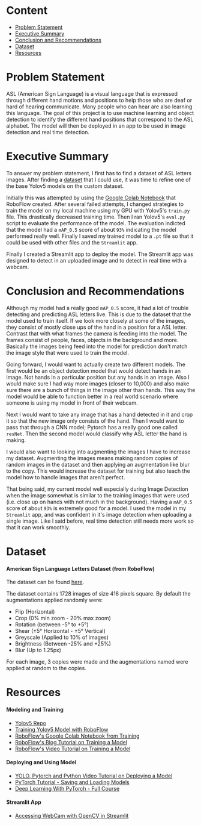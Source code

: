 # Content
- [Problem Statement](#Problem-Statement)
- [Executive Summary](#Executive-Summary)
- [Conclusion and Recommendations](#Conclusion-and-Recommendations)
- [Dataset](#Dataset)
- [Resources](#Resources)


# Problem Statement
ASL (American Sign Language) is a visual language that is expressed through different hand motions and positions to help those who are deaf or hard of hearing communicate. Many people who can hear are also learning this language. The goal of this project is to use machine learning and object detection to identify the different hand positions that correspond to the ASL alphabet. The model will then be deployed in an app to be used in image detection and real time detection.


# Executive Summary
To answer my problem statement, I first has to find a dataset of ASL letters images. After finding a [dataset](#Dataset) that I could use, it was time to refine one of the base Yolov5 models on the custom dataset. 

Initially this was attempted by using the [Google Colab Notebook](#Resources) that RoboFlow created. After several failed attempts, I changed strategies to train the model on my local machine using my GPU with Yolov5's `train.py` file. This drastically decreased training time. Then I ran Yolov5's `eval.py` script to evaluate the performance of the model. The evaluation indicted that the model had a `mAP_0.5` score of about `93%` indicating the model performed really well. Finally I saved my trained model to a `.pt` file so that it could be used with other files and the `Streamlit` app.

Finally I created a Streamlit app to deploy the model. The Streamlit app was designed to detect in an uploaded image and to detect in real time with a webcam.


# Conclusion and Recommendations
Although my model had a really good `mAP_0.5` score, it had a lot of trouble detecting and predicting ASL letters live. This is due to the dataset that the model used to train itself. If we look more closely at some of the images, they consist of mostly close ups of the hand in a position for a ASL letter. Contrast that with what frames the camera is feeding into the model. The frames consist of people, faces, objects in the background and more. Basically the images being feed into the model for prediction don't match the image style that were used to train the model.

Going forward, I would want to actually create two different models. The first would be an object detection model that would detect hands in an image. Not hands in a particular position but any hands in an image. Also I would make sure I had way more images (closer to 10,000) and also make sure there are a bunch of things in the image other than hands. This way the model would be able to function better in a real world scenario where someone is using my model in front of their webcam.

Next I would want to take any image that has a hand detected in it and crop it so that the new image only consists of the hand. Then I would want to pass that through a CNN model; Pytorch has a really good one called `resNet`. Then the second model would classify why ASL letter the hand is making.

I would also want to looking into augmenting the images I have to increase my dataset. Augmenting the images means making random copies of random images in the dataset and then applying an augmentation like blur to the copy. This would increase the dataset for training but also teach the model how to handle images that aren't perfect.

That being said, my current model well especially during Image Detection when the image somewhat is similar to the training images that were used (i.e. close up on hands with not much in the background). Having a `mAP_0.5` score of about `93%` is extremely good for a model. I used the model in my `Streamlit` app, and was confident in it's image detection when uploading a single image. Like I said before, real time detection still needs more work so that it can work smoothly.


# Dataset
#### American Sign Language Letters Dataset (from RoboFlow)
The dataset can be found [here](https://public.roboflow.com/object-detection/american-sign-language-letters).

The dataset contains 1728 images of size 416 pixels square. By default the augmentations applied randomly were:

- Flip (Horizontal)
- Crop (0% min zoom - 20% max zoom)
- Rotation (between -5° to +5°)
- Shear (±5° Horizontal - ±5° Vertical)
- Greyscale (Applied to 10% of images)
- Brightness (Between -25% and +25%)
- Blur (Up to 1.25px)

For each image, 3 copies were made and the augmentations named were applied at random to the copies.


# Resources


#### Modeling and Training
- [Yolov5 Repo](https://github.com/ultralytics/yolov5)
- [Training Yolov5 Model with RoboFlow](https://blog.roboflow.com/how-to-train-yolov5-on-a-custom-dataset/)
- [RoboFlow's Google Colab Notebook from Training](https://colab.research.google.com/drive/1gDZ2xcTOgR39tGGs-EZ6i3RTs16wmzZQ)
- [RoboFlow's Blog Tutorial on Training a Model](https://blog.roboflow.com/how-to-train-yolov5-on-a-custom-dataset/)
- [RoboFlow's Video Tutorial on Training a Model](https://youtu.be/MdF6x6ZmLAY)

#### Deploying and Using Model
- [YOLO, Pytorch and Python Video Tutorial on Deploying a Model](https://youtu.be/tFNJGim3FXw)
- [PyTorch Tutorial - Saving and Loading Models](https://youtu.be/9L9jEOwRrCg)
- [Deep Learning With PyTorch - Full Course](https://youtu.be/c36lUUr864M)

#### Streamlit App
- [Accessing WebCam with OpenCV in Streamlit](https://youtu.be/tkFsqTjoaVM)

